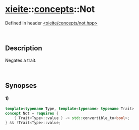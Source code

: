 # [xieite](../../xieite.md)\:\:[concepts](../../concepts.md)\:\:Not
Defined in header [<xieite/concepts/not.hpp>](../../../include/xieite/concepts/not.hpp)

&nbsp;

## Description
Negates a trait.

&nbsp;

## Synopses
#### 1)
```cpp
template<typename Type, template<typename> typename Trait>
concept Not = requires {
    { Trait<Type>::value } -> std::convertible_to<bool>;
} && !Trait<Type>::value;
```
